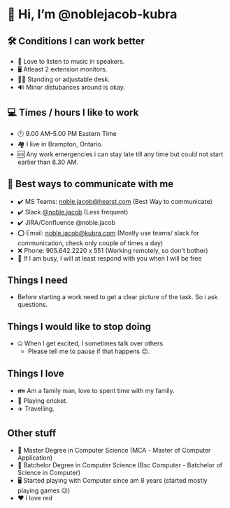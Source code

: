 
# 👋 Hi, I’m @noblejacob-kubra

## 🛠️ Conditions I can work better

- 🎵 Love to listen to music in speakers.
- 🖥️ Atleast 2 extension monitors.
- 🧍🏽 Standing or adjustable desk.
- 🔊 Minor distubances around is okay.

## 💻 Times / hours I like to work

- 🕛 9.00 AM-5.00 PM Eastern Time
- 🏘️ I live in Brampton, Ontario.
- 🆘 Any work emergencies i can stay late till any time but could not start earlier than 8.30 AM.

## 📱 Best ways to communicate with me

- ✔️ MS Teams: noble.jacob@hearst.com (Best Way to communicate)
- ✔️ Slack [@noble.jacob](https://ifactor.slack.com/team/UE6RKKMSM) (Less frequent)
- ✔️ JIRA/Confluence @noble.jacob
- ⭕ Email: noble.jacob@kubra.com (Mostly use teams/ slack for communication, check only couple of times a day)
- ❌ Phone: 905.642.2220 x 551 (Working remotely, so don't bother)
- 💬 If I am busy, I will at least respond with you when I will be free

## Things I need

- Before starting a work need to get a clear picture of the task. So i ask questions.

## Things I would like to stop doing

- 🤐 When I get excited, I sometimes talk over others 
    - Please tell me to pause if that happens 😉.
    
## Things I love

- 👪 Am a family man, love to spent time with my family.
- 🏏 Playing cricket.
- ✈️ Travelling.

## Other stuff

- 📜 Master Degree in Computer Science (MCA - Master of Computer Application)
- 📜 Batchelor Degree in Computer Science (Bsc Computer - Batchelor of Science in Computer)
- 🖥️ Started playing with Computer since am 8 years (started mostly playing games 😉)
- ❤️ I love red
